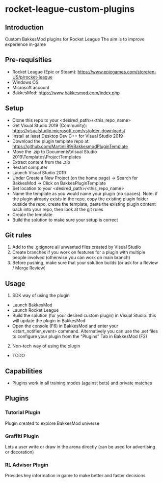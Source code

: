 # rocket-league-custom-plugins

## Introduction
Custom BakkesMod plugins for Rocket League
The aim is to improve experience in-game

## Pre-requisities
* Rocket League (Epic or Steam): https://www.epicgames.com/store/en-US/p/rocket-league
* Windows OS
* Microsoft account
* BakkesMod: https://www.bakkesmod.com/index.php

## Setup
* Clone this repo to your <desired_path>/<this_repo_name>
* Get Visual Studio 2019 (Community): https://visualstudio.microsoft.com/vs/older-downloads/
* Install at least Desktop Dev C++ for Visual Studio 2019
* Download the plugin template repo at: https://github.com/Martinii89/BakkesmodPluginTemplate
* Move the .zip to Documents\Visual Studio 2019\Templates\ProjectTemplates
* Extract content from the .zip
* Restart computer
* Launch Visual Studio 2019
* Under Create a New Project (on the home page) -> Search for BakkesMod -> Click on BakkesPluginTemplate
* Set location to your <desired_path>/<this_repo_name>
* Name the template as you would name your plugin (no spaces). Note: if the
  plugin already exists in the repo, copy the existing plugin folder outside the
  repo, create the template, paste the existing plugin content back into your
  repo, then look at the git rules
* Create the template
* Build the solution to make sure your setup is correct

## Git rules
1) Add to the .gitignore all unwanted files created by Visual Studio
2) Create branches if you work on features for a plugin with multiple people
involved (otherwise you can work on main branch)
3) Before pushing, make sure that your solution builds (or ask for a Review /
Merge Review)

## Usage
1) SDK way of using the plugin
* Launch BakkesMod
* Launch Rocket League
* Build the solution (for your desired custom plugin) in Visual Studio: this
  will update the plugin in BakkesMod
* Open the console (F6) in BakkesMod and enter your <start_notifier_event>
  command. Alternatively you can use the .set files to configure your plugin
  from the "Plugins" Tab in BakkesMod (F2)

2) Non-tech way of using the plugin
* TODO

## Capabilities
* Plugins work in all training modes (against bots) and private matches

## Plugins

### Tutorial Plugin

Plugin created to explore BakkesMod universe

### Graffiti Plugin

Lets a user write or draw in the arena directly (can be used for advertising or decoration)

### RL Advisor Plugin

Provides key information in game to make better and faster decisions

